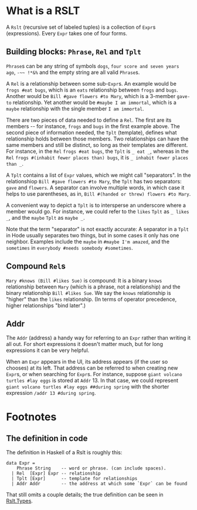 # What is a RSLT

A `Rslt` (recursive set of labeled tuples)
is a collection of `Expr`s (expressions).
Every `Expr` takes one of four forms.

## Building blocks: `Phrase`, `Rel` and `Tplt`

`Phrase`s can be any string of symbols
`dogs`, `four score and seven years ago`, `-~~ !*&%`
and the empty string are all valid `Phrase`s.

A `Rel` is a relationship between some sub-`Expr`s.
An example would be `frogs #eat bugs`,
which is an `eats` relationship between `frogs` and `bugs`.
Another would be `Bill #gave flowers #to Mary`,
which is a 3-member `gave-to` relationship.
Yet another would be `#maybe I am immortal`,
which is a `maybe` relationship with the single member `I am immortal`.

There are two pieces of data needed to define a `Rel`.
The first are its members --
for instance, `frogs` and `bugs` in the first example above.
The second piece of information needed, the `Tplt` (template),
defines what relationship holds between those members.
Two relationships can have the same members and still be distinct,
so long as their templates are different.
For instance, in the `Rel` `frogs #eat bugs`, the `Tplt` is `_ eat _`,
whereas in the `Rel` `frogs #(inhabit fewer places than) bugs`,
it is `_ inhabit fewer places than _`.

A `Tplt` contains a list of `Expr` values,
which we might call "separators".
In the relationshiop `Bill #gave flowers #to Mary`,
the `Tplt` has two separators: `gave` and `flowers`.
A separator can involve multiple words,
in which case it helps to use parentheses,
as in, `Bill #(handed or threw) flowers #to Mary`.

A convenient way to depict a `Tplt`
is to intersperse an underscore where a member would go.
For instance, we could refer to the `likes` `Tplt` as `_ likes _`,
and the `maybe` `Tplt` as `maybe _`.

Note that the term "separator" is not exactly accurate:
A separator in a `Tplt` in Hode usually separates two things,
but in some cases it only has one neighbor.
Examples include the `maybe` in `#maybe I'm amazed`,
and the `sometimes` in `everybody #needs somebody #sometimes`.

## Compound `Rel`s

`Mary #knows (Bill #likes Sue)` is compound:
It is a binary `knows` relationship between `Mary`
(which is a phrase, not a relationship)
and the binary relationship `Bill #likes Sue`.
We say the `knows` relationship is "higher" than the `likes` relationship.
(In terms of operator precedence, higher relationships "bind later".)

## Addr

The `Addr` (address) a handy way for referring to an `Expr`
rather than writing it all out.
For short expressions it doesn't matter much,
but for long expressions it can be very helpful.

When an `Expr` appears in the UI,
its address appears (if the user so chooses) at its left.
That address can be referred to when creating new `Expr`s,
or when searching for `Expr`s.
For instance,
suppose `giant volcano turtles #lay eggs` is stored at `Addr` 13.
In that case, we could represent `giant volcano turtles #lay eggs ##during spring` with the shorter expression `/addr 13 #during spring`.

# Footnotes

## The definition in code

The definition in Haskell of a Rslt is roughly this:

```
data Expr =
    Phrase String    -- word or phrase. (can include spaces).
  | Rel  [Expr] Expr -- relationship
  | Tplt [Expr]      -- template for relationships
  | Addr Addr        -- the address at which some `Expr` can be found
```

That still omits a couple details;
the true definition can be seen in [Rslt.Types](../../hode/Hode/Rslt/Types.hs).
